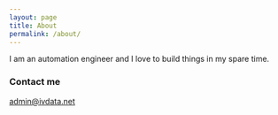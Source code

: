 ```yaml
---
layout: page
title: About
permalink: /about/
---
```


I am an automation engineer and I love to build things in my spare time.

### Contact me

[admin@ivdata.net](mailto:admin@ivdata.net)
